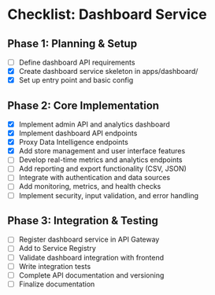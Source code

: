 # Checklist: Dashboard Service

## Phase 1: Planning & Setup

- [ ] Define dashboard API requirements
- [x] Create dashboard service skeleton in apps/dashboard/
- [x] Set up entry point and basic config

## Phase 2: Core Implementation

- [x] Implement admin API and analytics dashboard
- [x] Implement dashboard API endpoints
- [x] Proxy Data Intelligence endpoints
- [x] Add store management and user interface features
- [ ] Develop real-time metrics and analytics endpoints
- [ ] Add reporting and export functionality (CSV, JSON)
- [ ] Integrate with authentication and data sources
- [ ] Add monitoring, metrics, and health checks
- [ ] Implement security, input validation, and error handling

## Phase 3: Integration & Testing

- [ ] Register dashboard service in API Gateway
- [ ] Add to Service Registry
- [ ] Validate dashboard integration with frontend
- [ ] Write integration tests
- [ ] Complete API documentation and versioning
- [ ] Finalize documentation
